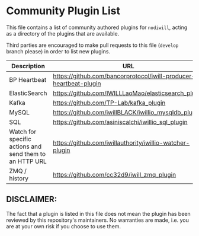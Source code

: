 # Community Plugin List

This file contains a list of community authored plugins for `nodiwill`, acting as a directory of the plugins that are available.

Third parties are encouraged to make pull requests to this file (`develop` branch please) in order to list new plugins.

| Description | URL |
| ----------- | --- |
| BP Heartbeat  | https://github.com/bancorprotocol/iwill-producer-heartbeat-plugin |
| ElasticSearch | https://github.com/IWILLLaoMao/elasticsearch_plugin |
| Kafka | https://github.com/TP-Lab/kafka_plugin |
| MySQL | https://github.com/iwillBLACK/iwillio_mysqldb_plugin |
| SQL | https://github.com/asiniscalchi/iwillio_sql_plugin |
| Watch for specific actions and send them to an HTTP URL | https://github.com/iwillauthority/iwillio-watcher-plugin |
| ZMQ / history | https://github.com/cc32d9/iwill_zmq_plugin |

## DISCLAIMER:

The fact that a plugin is listed in this file does not mean the plugin has been reviewed by this repository's maintainers.  No warranties are made, i.e. you are at your own risk if you choose to use them.
